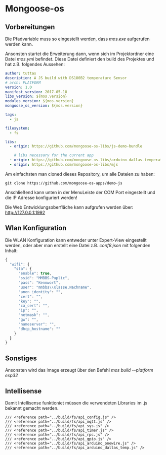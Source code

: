 # Mongoose-os
## Vorbereitungen
Die Pfadvariable muss so eingestellt werden, dass *mos.exe* aufgerufen werden kann. 

Ansonsten startet die Erweiterung dann, wenn sich im Projektordner eine Datei *mos.yml* befindet. Diese Datei definiert den build des Projektes und hat z.B. folgendes Aussehen:
```yml
author: tuttas
description: A JS build with DS180B2 temperature Sensor
# arch: PLATFORM
version: 1.0
manifest_version: 2017-05-18
libs_version: ${mos.version}
modules_version: ${mos.version}
mongoose_os_version: ${mos.version}

tags:
  - js

filesystem:
  - fs

libs:
  - origin: https://github.com/mongoose-os-libs/js-demo-bundle

    # libs necessary for the current app
  - origin: https://github.com/mongoose-os-libs/arduino-dallas-temperature
  - origin: https://github.com/mongoose-os-libs/mjs
```

Am einfachsten man cloned dieses Repository, um alle Dateien zu haben:
```
git clone https://github.com/mongoose-os-apps/demo-js
```

Anschließend kann unten in der MenuLeiste der COM Port eingestellt und die IP Adresse konfiguriert werden!

Die Web Entwicklungsoberfläche kann aufgrufen werden über: http://127.0.0.1:1992

## Wlan Konfiguration
Die WLAN Konfiguration kann entweder unter Expert-View eingestellt werden, oder aber man erstellt eine Datei z.B. *conf8.json* mit folgenden Inhalt:
```js
{
  "wifi": {
    "sta": {
      "enable": true,         
      "ssid": "MMBBS-Puplic",        
      "pass": "Kennwort",           
      "user": "mmbbs\\Klasse.Nachname",          
      "anon_identity": "",   
      "cert": "",           
      "key": "",            
      "ca_cert": "",        
      "ip": "",           
      "netmask": "",        
      "gw": "",             
      "nameserver": "",    
      "dhcp_hostname": ""   
    }
  }
}
```

## Sonstiges
Ansonsten wird das Image erzeugt über den Befehl *mos build --platform esp32*

## Intellisense
Damit Intellisense funktioniet müssen die verwendeten Libraries im .js bekannt gemacht werden.
```
/// <reference path="../build/fs/api_config.js" />
/// <reference path="../build/fs/api_mqtt.js" />
/// <reference path="../build/fs/api_sys.js" />
/// <reference path="../build/fs/api_timer.js" />
/// <reference path="../build/fs/api_rpc.js" />
/// <reference path="../build/fs/api_gpio.js" />
/// <reference path="../build/fs/api_arduino_onewire.js" />
/// <reference path="../build/fs/api_arduino_dallas_temp.js" />
```
